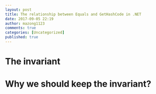 ```yaml
---
layout: post
title: The relationship between Equals and GetHashCode in .NET
date: 2017-09-05 22:19
author: mazong1123
comments: true
categories: [Uncategorized]
published: true
---
```


# The invariant

# Why we should keep the invariant?